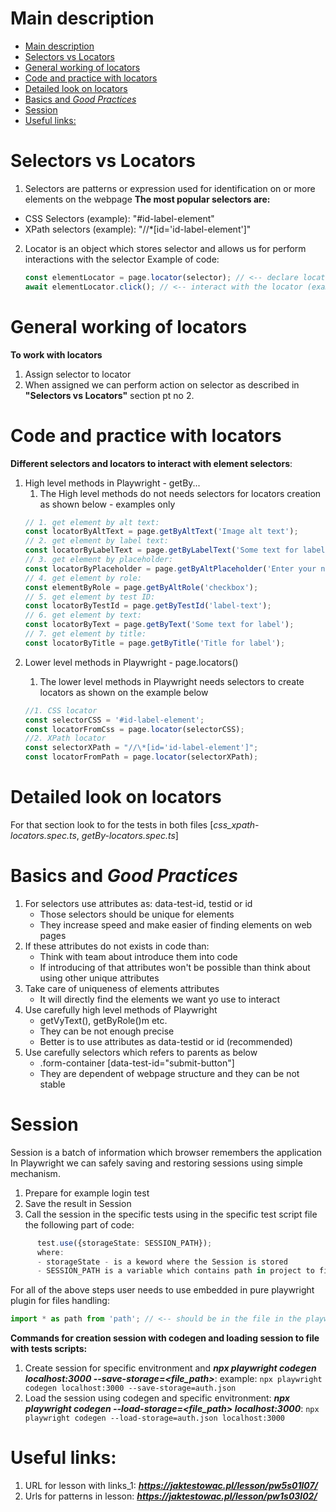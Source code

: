 # Main description

- [Main description](#main-description)
- [Selectors vs Locators](#selectors-vs-locators)
- [General working of locators](#general-working-of-locators)
- [Code and practice with locators](#code-and-practice-with-locators)
- [Detailed look on locators](#detailed-look-on-locators)
- [Basics and _Good Practices_](#basics-and-good-practices)
- [Session](#session)
- [Useful links:](#useful-links)

# Selectors vs Locators

1. Selectors are patterns or expression used for identification on or more elements on the webpage
   **The most popular selectors are:**

- CSS Selectors (example): "#id-label-element"
- XPath selectors (example): "//\*[id='id-label-element']"

2. Locator is an object which stores selector and allows us for perform interactions with the selector
   Example of code:
   ```typescript
   const elementLocator = page.locator(selector); // <-- declare locator by assigning selector to it
   await elementLocator.click(); // <-- interact with the locator (example - clicking in the selected element)
   ```

# General working of locators

**To work with locators**

1. Assign selector to locator
2. When assigned we can perform action on selector as described in **"Selectors vs Locators"** section pt no 2.

# Code and practice with locators

**Different selectors and locators to interact with element selectors**:

1. High level methods in Playwright - getBy...
   1. The High level methods do not needs selectors for locators creation as shown below - examples only
   ```typescript
   // 1. get element by alt text:
   const locatorByAltText = page.getByAltText('Image alt text');
   // 2. get element by label text:
   const locatorByLabelText = page.getByLabelText('Some text for label');
   // 3. get element by placeholder:
   const locatorByPlaceholder = page.getByAltPlaceholder('Enter your name');
   // 4. get element by role:
   const elementByRole = page.getByAltRole('checkbox');
   // 5. get element by test ID:
   const locatorByTestId = page.getByTestId('label-text');
   // 6. get element by text:
   const locatorByText = page.getByText('Some text for label');
   // 7. get element by title:
   const locatorByTitle = page.getByTitle('Title for label');
   ```
2. Lower level methods in Playwright - page.locators(<selector>)
   1. The lower level methods in Playwright needs selectors to create locators as shown on the example below
   ```typescript
   //1. CSS locator
   const selectorCSS = '#id-label-element';
   const locatorFromCss = page.locator(selectorCSS);
   //2. XPath locator
   const selectorXPath = "//\*[id='id-label-element']";
   const locatorFromPath = page.locator(selectorXPath);
   ```

# Detailed look on locators

For that section look to for the tests in both files [*css_xpath-locators.spec.ts*, *getBy-locators.spec.ts*]

# Basics and _Good Practices_

1. For selectors use attributes as: data-test-id, testid or id
   - Those selectors should be unique for elements
   - They increase speed and make easier of finding elements on web pages
2. If these attributes do not exists in code than:
   - Think with team about introduce them into code
   - If introducing of that attributes won't be possible than think about using other unique attributes
3. Take care of uniqueness of elements attributes
   - It will directly find the elements we want yo use to interact
4. Use carefully high level methods of Playwright
   - getVyText(), getByRole()m etc.
   - They can be not enough precise
   - Better is to use attributes as data-testid or id (recommended)
5. Use carefully selectors which refers to parents as below
   - .form-container [data-test-id="submit-button"]
   - They are dependent of webpage structure and they can be not stable

# Session

Session is a batch of information which browser remembers the application
In Playwright we can safely saving and restoring sessions using simple mechanism.

1. Prepare for example login test
2. Save the result in Session
3. Call the session in the specific tests using in the specific test script file the following part of code:

```typescript
      test.use({storageState: SESSION_PATH});
      where:
      - storageState - is a keword where the Session is stored
      - SESSION_PATH is a variable which contains path in project to file where the Session data is stored
```

For all of the above steps user needs to use embedded in pure playwright plugin for files handling:

```typescript
import * as path from 'path'; // <-- should be in the file in the playwright.config.ts file to call the session in proper place por projects
```
**Commands for creation session with codegen and loading session to file with tests scripts:**
1. Create session for specific envitronment and ***npx playwright codegen localhost:3000 --save-storage=<file_path>***: 
example: `npx playwright codegen localhost:3000 --save-storage=auth.json`
2. Load the session using codegen and specific envitronment: ***npx playwright codegen --load-storage=<file_path> localhost:3000***:
`npx playwright codegen --load-storage=auth.json localhost:3000` 


# Useful links:

1. URL for lesson with links_1: ***https://jaktestowac.pl/lesson/pw5s01l07/***
2. Urls for patterns in lesson: ***https://jaktestowac.pl/lesson/pw1s03l02/***
